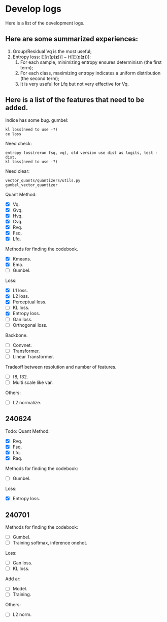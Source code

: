 # Develop logs

Here is a list of the development logs.

## Here are some summarized experiences:

1. Group/Residual Vq is the most useful;
2. Entropy loss: $\mathbb{E}[H(p(\mathbf{z}))] - H[\mathbb{E}(p(\mathbf{z}))]$:
   1. For each sample, minimizing entropy ensures determinism (the first term);
   2. For each class, maximizing entropy indicates a uniform distribution (the second term);
   3. It is very useful for Lfq but not very effective for Vq.

## Here is a list of the features that need to be added.

Indice has some bug.
gumbel:
```
kl loss(need to use -?)
ce loss
```


Need check:
```
entropy loss(rerun fsq, vq), old version use dist as logits, test -dist.
kl loss(need to use -?)
```

Need clear:
```
vector_quants/quantizers/utils.py
gumbel_vector_quantizer
```

Quant Method:
- [x] Vq.
- [x] Gvq.
- [x] Hvq.
- [x] Cvq.
- [x] Rvq.
- [x] Fsq.
- [x] Lfq.

Methods for finding the codebook.
- [x] Kmeans.
- [x] Ema.
- [ ] Gumbel.

Loss:
- [x] L1 loss.
- [x] L2 loss.
- [x] Perceptual loss.
- [ ] KL loss.
- [x] Entropy loss.
- [ ] Gan loss.
- [ ] Orthogonal loss.

Backbone.
- [ ] Convnet.
- [ ] Transformer.
- [ ] Linear Transformer.

Tradeoff between resolution and number of features.
- [ ] f8, f32.
- [ ] Multi scale like var.

Others:
- [ ] L2 normalize.

## 240624
Todo:
Quant Method:
- [x] Rvq.
- [x] Fsq.
- [x] Lfq.
- [x] Raq.

Methods for finding the codebook:
- [ ] Gumbel.

Loss:
- [x] Entropy loss.

## 240701
Methods for finding the codebook:
- [ ] Gumbel.
- [ ] Training softmax, inference onehot.

Loss:
- [ ] Gan loss.
- [ ] KL loss.

Add ar:
- [ ] Model.
- [ ] Training.

Others:
- [ ] L2 norm.
